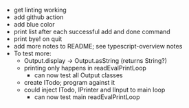 - get linting working
- add github action
- add blue color
- print list after each successful add and done command
- print bye! on quit
- add more notes to README; see typescript-overview notes
- To test more:
    - Output.display -> Output.asString (returns String?)
    - printing only happens in readEvalPrintLoop
        - can now test all Output classes
    - create ITodo; program against it
    - could inject ITodo, IPrinter and IInput to main loop
        - can now test main readEvalPrintLoop
